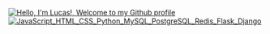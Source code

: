 [![Hello, I'm Lucas!, Welcome to my Github profile](https://pimp-my-readme.webapp.io/pimp-my-readme/wavy-banner?subtitle=Welcome%20to%20my%20Github%20profile&title=Hello%2C%20I%27m%20Lucas%21)](https://pimp-my-readme.webapp.io)
[![JavaScript_HTML_CSS_Python_MySQL_PostgreSQL_Redis_Flask_Django](https://pimp-my-readme.webapp.io/pimp-my-readme/technology?technology=JavaScript_HTML_CSS_Python_MySQL_PostgreSQL_Redis_Flask_Django)](https://pimp-my-readme.webapp.io)
